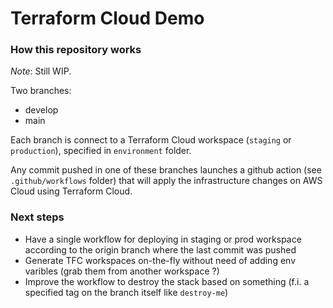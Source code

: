 # Terraform Cloud Demo

### How this repository works

*Note*: Still WIP.

Two branches:

 * develop
 * main

Each branch is connect to a Terraform Cloud workspace (```staging``` or ```production```), specified in ```environment``` folder.

Any commit pushed in one of these branches launches a github action (see ```.github/workflows``` folder) that will apply the infrastructure changes on AWS Cloud using Terraform Cloud.

### Next steps

 * Have a single workflow for deploying in staging or prod workspace according to the origin branch where the last commit was pushed
 * Generate TFC workspaces on-the-fly without need of adding env varibles (grab them from another workspace ?)
 * Improve the workflow to destroy the stack based on something (f.i. a specified tag on the branch itself like ```destroy-me```)
